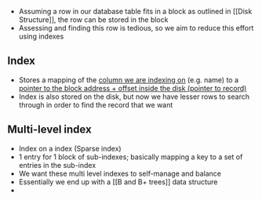- Assuming a row in our database table fits in a block as outlined in [[Disk Structure]], the row can be stored in the block
- Assessing and finding this row is tedious, so we aim to reduce this effort using indexes

## Index
- Stores a mapping of the <u>column we are indexing on</u> (e.g. name) to a <u>pointer to the block address + offset inside the disk (pointer to record)</u>
- Index is also stored on the disk, but now we have lesser rows to search through in order to find the record that we want

## Multi-level index
- Index on a index (Sparse index)
- 1 entry for 1 block of sub-indexes; basically mapping a key to a set of entries in the sub-index
- We want these multi level indexes to self-manage and balance
- Essentially we end up with a [[B and B+ trees]] data structure
- 